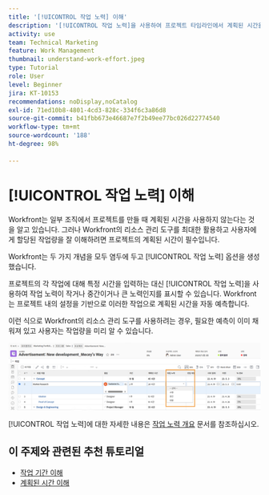```yaml
---
title: '[!UICONTROL 작업 노력] 이해'
description: '[!UICONTROL 작업 노력]을 사용하여 프로젝트 타임라인에서 계획된 시간을 빠르게 파악할 수 있는 방법에 대해 알아봅니다.'
activity: use
team: Technical Marketing
feature: Work Management
thumbnail: understand-work-effort.jpeg
type: Tutorial
role: User
level: Beginner
jira: KT-10153
recommendations: noDisplay,noCatalog
exl-id: 71ed10b8-4801-4cd3-828c-334f6c3a86d8
source-git-commit: b41fbb673e46687e7f2b49ee77bc026d22774540
workflow-type: tm+mt
source-wordcount: '188'
ht-degree: 98%

---
```


# [!UICONTROL 작업 노력] 이해

Workfront는 일부 조직에서 프로젝트를 만들 때 계획된 시간을 사용하지 않는다는 것을 알고 있습니다. 그러나 Workfront의 리소스 관리 도구를 최대한 활용하고 사용자에게 할당된 작업량을 잘 이해하려면 프로젝트의 계획된 시간이 필수입니다.

Workfront는 두 가지 개념을 모두 염두에 두고 [!UICONTROL 작업 노력] 옵션을 생성했습니다.

프로젝트의 각 작업에 대해 특정 시간을 입력하는 대신 [!UICONTROL 작업 노력]을 사용하여 작업 노력이 작거나 중간이거나 큰 노력인지를 표시할 수 있습니다. Workfront는 프로젝트 내의 설정을 기반으로 이러한 작업으로 계획된 시간을 자동 예측합니다.

이런 식으로 Workfront의 리소스 관리 도구를 사용하려는 경우, 필요한 예측이 이미 채워져 있고 사용자는 작업량을 미리 알 수 있습니다.

![[!UICONTROL 작업 노력] 열이 있는 프로젝트 작업 목록](assets/planner-fund-work-effort.png)

[!UICONTROL 작업 노력]에 대한 자세한 내용은 [작업 노력 개요](https://experienceleague.adobe.com/docs/workfront/using/manage-work/tasks/task-information/work-effort.html?lang=ko-KR) 문서를 참조하십시오.

## 이 주제와 관련된 추천 튜토리얼

* [작업 기간 이해](https://experienceleague.adobe.com/en/docs/workfront-learn/tutorials-workfront/manage-work/tasks/understand-task-durations)
* [계획된 시간 이해](https://experienceleague.adobe.com/en/docs/workfront-learn/tutorials-workfront/manage-work/tasks/understand-planned-hours)
